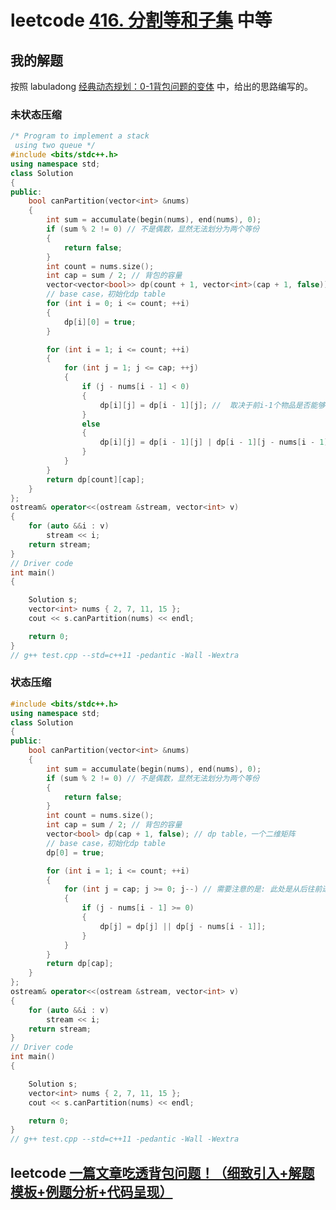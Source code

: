 # leetcode [416. 分割等和子集](https://leetcode-cn.com/problems/partition-equal-subset-sum/) 中等



## 我的解题

按照 labuladong [经典动态规划：0-1背包问题的变体](https://mp.weixin.qq.com/s/OzdkF30p5BHelCi6inAnNg) 中，给出的思路编写的。

### 未状态压缩

```C++
/* Program to implement a stack
 using two queue */
#include <bits/stdc++.h>
using namespace std;
class Solution
{
public:
	bool canPartition(vector<int> &nums)
	{
		int sum = accumulate(begin(nums), end(nums), 0);
		if (sum % 2 != 0) // 不是偶数，显然无法划分为两个等份
		{
			return false;
		}
		int count = nums.size();
		int cap = sum / 2; // 背包的容量
		vector<vector<bool>> dp(count + 1, vector<int>(cap + 1, false)); // dp table，一个二维矩阵
		// base case，初始化dp table
		for (int i = 0; i <= count; ++i)
		{
			dp[i][0] = true;
		}

		for (int i = 1; i <= count; ++i)
		{
			for (int j = 1; j <= cap; ++j)
			{
				if (j - nums[i - 1] < 0)
				{
					dp[i][j] = dp[i - 1][j]; //  取决于前i-1个物品是否能够凑足j
				}
				else
				{
					dp[i][j] = dp[i - 1][j] | dp[i - 1][j - nums[i - 1]];
				}
			}
		}
		return dp[count][cap];
	}
};
ostream& operator<<(ostream &stream, vector<int> v)
{
	for (auto &&i : v)
		stream << i;
	return stream;
}
// Driver code
int main()
{

	Solution s;
	vector<int> nums { 2, 7, 11, 15 };
	cout << s.canPartition(nums) << endl;

	return 0;
}
// g++ test.cpp --std=c++11 -pedantic -Wall -Wextra


```

### 状态压缩

```C++
#include <bits/stdc++.h>
using namespace std;
class Solution
{
public:
	bool canPartition(vector<int> &nums)
	{
		int sum = accumulate(begin(nums), end(nums), 0);
		if (sum % 2 != 0) // 不是偶数，显然无法划分为两个等份
		{
			return false;
		}
		int count = nums.size();
		int cap = sum / 2; // 背包的容量
		vector<bool> dp(cap + 1, false); // dp table，一个二维矩阵
		// base case，初始化dp table
		dp[0] = true;

		for (int i = 1; i <= count; ++i)
		{
			for (int j = cap; j >= 0; j--) // 需要注意的是: 此处是从后往前进行计算，这样才能够使用"上一行"的值
			{
				if (j - nums[i - 1] >= 0)
				{
					dp[j] = dp[j] || dp[j - nums[i - 1]];
				}
			}
		}
		return dp[cap];
	}
};
ostream& operator<<(ostream &stream, vector<int> v)
{
	for (auto &&i : v)
		stream << i;
	return stream;
}
// Driver code
int main()
{

	Solution s;
	vector<int> nums { 2, 7, 11, 15 };
	cout << s.canPartition(nums) << endl;

	return 0;
}
// g++ test.cpp --std=c++11 -pedantic -Wall -Wextra


```



## leetcode [一篇文章吃透背包问题！（细致引入+解题模板+例题分析+代码呈现）](https://leetcode-cn.com/problems/partition-equal-subset-sum/solution/yi-pian-wen-zhang-chi-tou-bei-bao-wen-ti-a7dd/)

